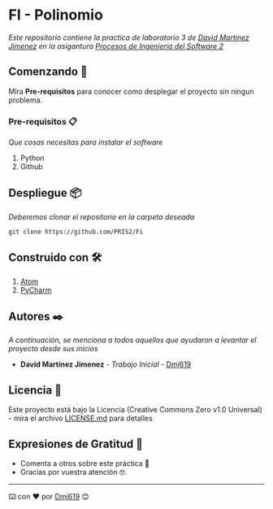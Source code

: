 # FI - Polinomio 

_Este repositorio contiene la practica de laboratorio 3 de [David Martinez Jimenez](https://github.com/dmj619) en la asigantura [Procesos de Ingeniería del Software 2](https://www.ual.es/estudios/grados/presentacion/plandeestudios/asignatura/4015/40154308)_

## Comenzando 🚀


Mira **Pre-requisitos** para conocer como desplegar el proyecto sin ningun problema.


### Pre-requisitos 📋

_Que cosas necesitas para instalar el software_

1. Python
2. Github

## Despliegue 📦

_Deberemos clonar el repositorio en la carpeta deseada_
```
git clone https://github.com/PRIS2/Fi
```

## Construido con 🛠️

1. [Atom](https://atom.io/)
2. [PyCharm](https://www.jetbrains.com/es-es/pycharm/)

## Autores ✒️

_A continuación, se menciona a todos aquellos que ayudaron a levantar el proyecto desde sus inicios_

* **David Martínez Jimenez** - *Trabajo Inicial* - [Dmj619](https://github.com/dmj619)


## Licencia 📄

Este proyecto está bajo la Licencia (Creative Commons Zero v1.0 Universal) - mira el archivo [LICENSE.md](LICENSE) para detalles

## Expresiones de Gratitud 🎁

* Comenta a otros sobre este práctica 📢
* Gracias por vuestra atención 🤓.



---
⌨️ con ❤️ por [Dmj619](https://github.com/dmj619) 😊
